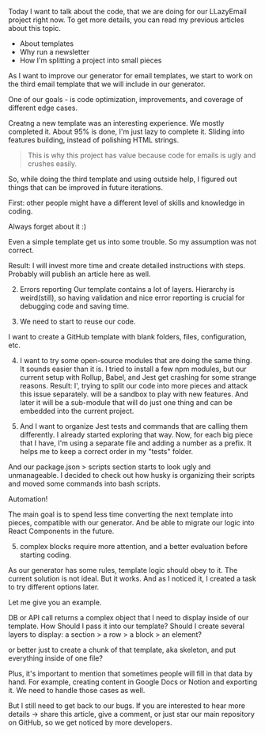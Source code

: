 Today I want to talk about the code, that we are doing for our LLazyEmail project right now.
To get more details, you can read my previous articles about this topic.

- About templates
- Why run a newsletter
- How I'm splitting a project into small pieces


As I want to improve our generator for email templates, we start to work on the third email template that we will include in our generator.


One of our goals - is code optimization, improvements, and coverage of different edge cases.

Сreatng a new template was an interesting experience. We mostly completed it. About 95% is done, I'm just lazy to complete it. Sliding into features building, instead of polishing HTML strings.

> This is why this project has value because code for emails is ugly and crushes easily.


So, while doing the third template and using outside help, I figured out things that can be improved in future iterations.



First: other people might have a different level of skills and knowledge in coding.

Always forget about it :)

Even a simple template get us into some trouble. So my assumption was not correct.

Result: I will invest more time and create detailed instructions with steps. Probably will publish an article here as well.

2) Errors reporting
Our template contains a lot of layers. Hierarchy is weird(still), so having validation and nice error reporting is crucial for debugging code and saving time.

3) We need to start to reuse our code.

I want to create a GitHub template with blank folders, files, configuration, etc.

4) I want to try some open-source modules that are doing the same thing. 
It sounds easier than it is. I tried to install a few npm modules, but our current setup with Rollup, Babel, and Jest get crashing for some strange reasons.
Result: I', trying to split our code into more pieces and attack this issue separately. will be a sandbox to play with new features. And later it will be a sub-module that will do just one thing and can be embedded into the current project.

5) And I want to organize Jest tests and commands that are calling them differently.
I already started exploring that way. Now, for each big piece that I have, I'm using a separate file and adding a number as a prefix. It helps me to keep a correct order in my "tests" folder.

And our package.json > scripts section starts to look ugly and unmanageable. I decided to check out how husky is organizing their scripts and moved some commands into bash scripts.

Automation!

The main goal is to spend less time converting the next template into pieces, compatible with our generator. And be able to migrate our logic into React Components in the future.

5) complex blocks require more attention, and a better evaluation before starting coding.

As our generator has some rules, template logic should obey to it. The current solution is not ideal. But it works. And as I noticed it, I created a task to try different options later.



Let me give you an example.

DB or API call returns a complex object that I need to display inside of our template.
How Should I pass it into our template?
Should I create several layers to display:
a section > a row > a block > an element?

or better just to create a chunk of that template, aka skeleton, and put everything inside of one file?

Plus, it's important to mention that sometimes people will fill in that data by hand. For example, creating content in Google Docs or Notion and exporting it. We need to handle those cases as well.


But I still need to get back to our bugs. If you are interested to hear more details -> share this article, give a comment, or just star our main repository on GitHub, so we get noticed by more developers.
